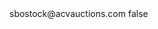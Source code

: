 <?xml version="1.0" encoding="UTF-8"?>
<CustomMetadata xmlns="http://soap.sforce.com/2006/04/metadata">
    <label>sbostock@acvauctions.com</label>
    <protected>false</protected>
</CustomMetadata>
